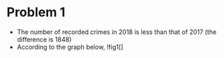 # Problem 1
* The number of recorded crimes in 2018 is less than that of 2017 (the difference is 1848)
* According to the graph below,
  !fig1[]
